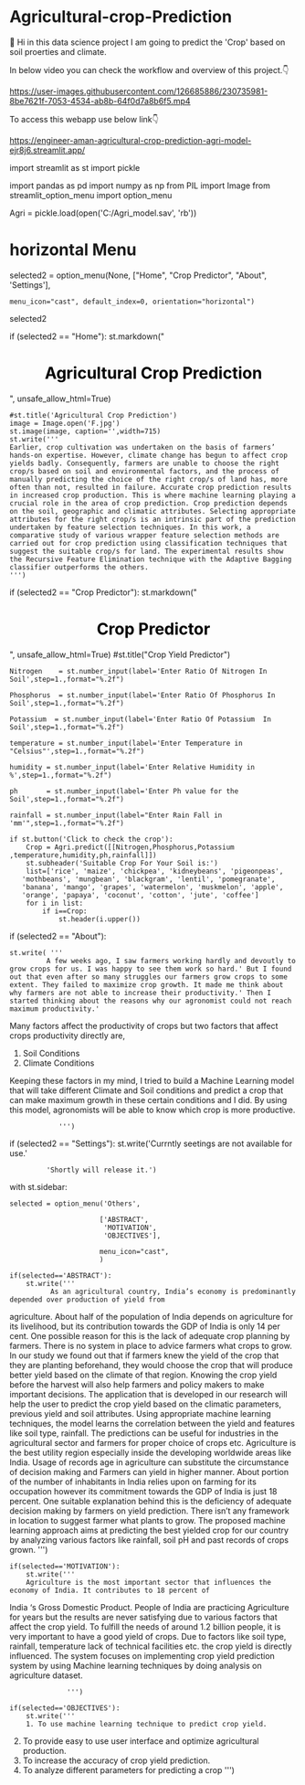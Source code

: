 # Agricultural-crop-Prediction

:wave: Hi in this data science project I am going to predict the 'Crop' based on soil proerties and climate.

In below video you can check the workflow and overview of this project.:point_down:

https://user-images.githubusercontent.com/126685886/230735981-8be7621f-7053-4534-ab8b-64f0d7a8b6f5.mp4

To access this webapp use below link:point_down:

https://engineer-aman-agricultural-crop-prediction-agri-model-ejr8j6.streamlit.app/



import streamlit as st
import pickle

import pandas as pd
import numpy as np
from PIL import Image
from streamlit_option_menu import option_menu

Agri = pickle.load(open('C:/Agri_model.sav', 'rb'))

# horizontal Menu
selected2 = option_menu(None, ["Home", "Crop Predictor", "About", 'Settings'], 
 
    menu_icon="cast", default_index=0, orientation="horizontal")
selected2

if (selected2 == "Home"):
    st.markdown("<h1 style='text-align: center; color:black;'>Agricultural Crop Prediction</h1>", unsafe_allow_html=True)

    #st.title('Agricultural Crop Prediction')
    image = Image.open('F.jpg')
    st.image(image, caption='',width=715)
    st.write('''
    Earlier, crop cultivation was undertaken on the basis of farmers’ hands-on expertise. However, climate change has begun to affect crop yields badly. Consequently, farmers are unable to choose the right crop/s based on soil and environmental factors, and the process of manually predicting the choice of the right crop/s of land has, more often than not, resulted in failure. Accurate crop prediction results in increased crop production. This is where machine learning playing a crucial role in the area of crop prediction. Crop prediction depends on the soil, geographic and climatic attributes. Selecting appropriate attributes for the right crop/s is an intrinsic part of the prediction undertaken by feature selection techniques. In this work, a comparative study of various wrapper feature selection methods are carried out for crop prediction using classification techniques that suggest the suitable crop/s for land. The experimental results show the Recursive Feature Elimination technique with the Adaptive Bagging classifier outperforms the others.
    ''')


if (selected2 == "Crop Predictor"):
    st.markdown("<h1 style='text-align: center; color:black;'>Crop Predictor</h1>", unsafe_allow_html=True)
    #st.title("Crop Yield Predictor")

    Nitrogen	= st.number_input(label='Enter Ratio Of Nitrogen In Soil',step=1.,format="%.2f")

    Phosphorus  = st.number_input(label='Enter Ratio Of Phosphorus In Soil',step=1.,format="%.2f")

    Potassium  = st.number_input(label='Enter Ratio Of Potassium  In Soil',step=1.,format="%.2f")

    temperature = st.number_input(label='Enter Temperature in "Celsius"',step=1.,format="%.2f")

    humidity = st.number_input(label='Enter Relative Humidity in %',step=1.,format="%.2f")

    ph       = st.number_input(label='Enter Ph value for the Soil',step=1.,format="%.2f")

    rainfall = st.number_input(label="Enter Rain Fall in 'mm'",step=1.,format="%.2f")

    if st.button('Click to check the crop'):
        Crop = Agri.predict([[Nitrogen,Phosphorus,Potassium ,temperature,humidity,ph,rainfall]])
        st.subheader('Suitable Crop For Your Soil is:')
        list=['rice', 'maize', 'chickpea', 'kidneybeans', 'pigeonpeas',
       'mothbeans', 'mungbean', 'blackgram', 'lentil', 'pomegranate',
       'banana', 'mango', 'grapes', 'watermelon', 'muskmelon', 'apple',
       'orange', 'papaya', 'coconut', 'cotton', 'jute', 'coffee']
        for i in list:
            if i==Crop:
                st.header(i.upper())
            
                
                
            
if (selected2 == "About"):
    
    st.write( '''
             A few weeks ago, I saw farmers working hardly and devoutly to grow crops for us. I was happy to see them work so hard.' But I found out that even after so many struggles our farmers grow crops to some extent. They failed to maximize crop growth. It made me think about why farmers are not able to increase their productivity.' Then I started thinking about the reasons why our agronomist could not reach maximum productivity.' 

             
Many factors affect the productivity of crops but two factors that affect crops productivity directly are,
1.	Soil Conditions
2.	Climate Conditions

Keeping these factors in my mind, I tried to build a Machine Learning model that will take different Climate and Soil conditions and predict a crop that can make maximum growth in these certain conditions and I did. By using this model, agronomists will be able to know which crop is more productive.

                ''')
     
if (selected2 == "Settings"):
    st.write('Currntly seetings are not available for use.'
             
             'Shortly will release it.')

with st.sidebar:
    
    selected = option_menu('Others',
                          
                          ['ABSTRACT',
                           'MOTIVATION',
                           'OBJECTIVES'],
                          
                          menu_icon="cast",
                          )
    
    if(selected=='ABSTRACT'):
        st.write('''
              As an agricultural country, India’s economy is predominantly depended over production of yield from
agriculture. About half of the population of India depends on agriculture for its livelihood, but its contribution
towards the GDP of India is only 14 per cent. One possible reason for this is the lack of adequate crop planning
by farmers. There is no system in place to advice farmers what crops to grow. In our study we found out that if
farmers knew the yield of the crop that they are planting beforehand, they would choose the crop that will
produce better yield based on the climate of that region. Knowing the crop yield before the harvest will also
help farmers and policy makers to make important decisions. The application that is developed in our research
will help the user to predict the crop yield based on the climatic parameters, previous yield and soil attributes.
Using appropriate machine learning techniques, the model learns the correlation between the yield and
features like soil type, rainfall. The predictions can be useful for industries in the agricultural sector and
farmers for proper choice of crops etc.
Agriculture is the best utility region especially inside the developing worldwide areas like India. Usage of records
age in agriculture can substitute the circumstance of decision making and Farmers can yield in higher manner.
About portion of the number of inhabitants in India relies upon on farming for its occupation however its
commitment towards the GDP of India is just 18 percent. One suitable explanation behind this is the deficiency of
adequate decision making by farmers on yield prediction. There isn’t any framework in location to suggest
farmer what plants to grow. The proposed machine learning approach aims at predicting the best yielded crop
for our country by analyzing various factors like rainfall, soil pH and past records of crops grown.
                ''')
        
    if(selected=='MOTIVATION'):  
        st.write('''
        Agriculture is the most important sector that influences the economy of India. It contributes to 18 percent of
India ‘s Gross Domestic Product. People of India are practicing Agriculture for years but the results are never
satisfying due to various factors that affect the crop yield. To fulfill the needs of around 1.2 billion people, it is
very important to have a good yield of crops. Due to factors like soil type, rainfall, temperature lack of technical
facilities etc. the crop yield is directly influenced. The system focuses on implementing crop yield prediction
system by using Machine learning techniques by doing analysis on agriculture dataset.

                  ''') 
        
    if(selected=='OBJECTIVES'): 
        st.write('''
        1. To use machine learning technique to predict crop yield.
2. To provide easy to use user interface and optimize agricultural production.
3. To increase the accuracy of crop yield prediction.
4. To analyze different parameters for predicting a crop
                  ''')
